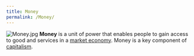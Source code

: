 ```yaml
---
title: Money
permalink: /Money/
---
```


![](Money.jpg "Money.jpg") **Money** is a unit of power that enables
people to gain access to good and services in a [market
economy](Market_Economy "wikilink"). Money is a key component of
[capitalism](capitalism "wikilink").